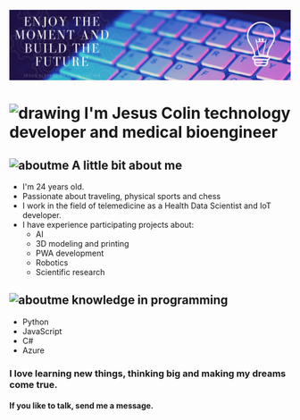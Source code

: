 

<img alt="Awesome GitHub Profile Readme" src="assets/Disfruta el momento y contruye el futuro.gif"> </img>
# <img src="https://video-public.canva.com/VADqk7FUj2Q/videos/a57de58f48.gif" alt="drawing" width="50"> </img> I'm **Jesus Colin** technology developer and medical bioengineer

## <img src="https://media-public.canva.com/MADpjs5E-NE/1/thumbnail_large.png" alt="aboutme" width="50"> </img> A little bit about me 

* I'm 24 years old.
* Passionate about traveling, physical sports and chess
* I work in the field of telemedicine as a Health Data Scientist and IoT developer.
* I have experience participating projects about:
  * AI
  * 3D modeling and printing
  * PWA development
  * Robotics
  * Scientific research
 


## <img src="https://media-public.canva.com/MADpuvcDYvM/1/thumbnail_large.png" alt="aboutme" width="50"> </img> knowledge in programming

* Python
* JavaScript
* C#
* Azure

### I love learning new things, thinking big and making my dreams come true.
#### If you like to talk, send me a message.

<!--
**JesusColinV/JesusColinV** is a ✨ _special_ ✨ repository because its `README.md` (this file) appears on your GitHub profile.

Here are some ideas to get you started:

- 🔭 I’m currently working on ...
- 🌱 I’m currently learning ...
- 👯 I’m looking to collaborate on ...
- 🤔 I’m looking for help with ...
- 💬 Ask me about ...
- 📫 How to reach me: ...
- 😄 Pronouns: ...
- ⚡ Fun fact: ...
-->
